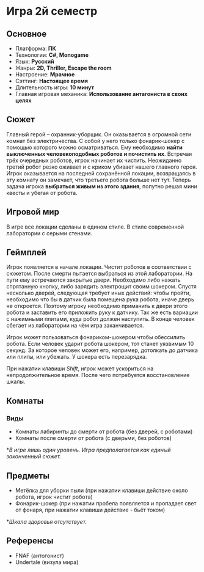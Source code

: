 # Игра 2й семестр
## Основное
- Платформа: **ПК**
- Технологии: **C#, Monogame**
- Язык: **Русский**
- Жанры: **2D, Thriller, Escape the room**
- Настроение: **Мрачное**
- Сэттинг: **Настоящее время**
- Длительность игры: **10 минут**
- Главная игровая механика: **Использование антагониста в своих целях**

## Сюжет
Главный герой – охранник-уборщик. Он оказывается в огромной сети комнат без электричества. С собой у него только фонарик-шокер с помощью которого можно осматриваться. Ему необходимо **найти выключенных человекоподобных роботов и почистить их**. Встречая трёх очередных роботов, игрок начинает их чистить. Неожиданно третий робот резко оживает и с криком убивает нашего главного героя. Игрок оказывается на последней сохранённой локации, возвращаясь в эту комнату он замечает, что третьего робота больше нет тут. Теперь задача игрока **выбраться живым из этого здания**, попутно решая мини квесты и убегая от робота.
## Игровой мир
В игре все локации сделаны в едином стиле. В стиле современной лаборатории с серыми стенами.
## Геймплей
Игрок появляется в начале локации. Чистит роботов в соответствии с сюжетом. После смерти пытается выбраться из этой лаборатории. На пути ему встречаются закрытые двери. Необходимо либо нажать спрятанную кнопку, либо зарядить электрощит своим шокером. Спустя несколько дверей, следующая требует иных действий: чтобы пройти, необходимо что бы в датчик была помещена рука робота, иначе дверь не откроется. Поэтому игроку необходимо приманить к двери этого робота и заставить его приложить руку к датчику. Так же есть вариации с нажимными плитами, куда робот должен наступить. В конце человек сбегает из лаборатории на чём игра заканчивается.

Игрок может пользоваться фонариком-шокером чтобы обессилить робота. Если человек ударит робота шокером, тот станет уязвимым 10 секунд. За которое человек может его, например, дотолкать до датчика или плиты, или убежать. У шокера есть перезарядка.

При нажатии клавиши *Shift*, игрок может ускориться на непродолжительное время. После чего потребуется восстановление шкалы.
## Комнаты
### Виды
- Комнаты лабиринты до смерти от робота (без дверей, с роботами)
- Комнаты после смерти от робота (с дверьми, без роботов)

**В игре лишь один уровень. Игра предполагается как единый законченный сюжет.*

## Предметы
- Метёлка для уборки пыли (при нажатии клавиши действие около робота, игрок чистит робота)
- Фонарик-шокер (при нажатии пробела появляется и пропадает свет от фонаря, при нажатии клавиши действие - бьёт током)

**Шкала здоровья отсутствует.*

## Референсы
- FNAF (антогонист)
- Undertale (визула мира)
